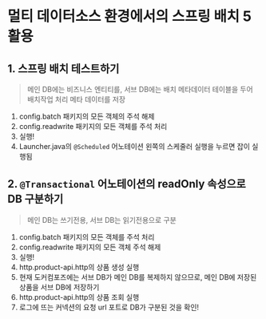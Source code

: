 # 멀티 데이터소스 환경에서의 스프링 배치 5 활용

## 1. 스프링 배치 테스트하기

> 메인 DB에는 비즈니스 엔티티를, 서브 DB에는 배치 메타데이터 테이블을 두어 배치작업 처리 메타 데이터를 저장

1. config.batch 패키지의 모든 객체의 주석 해제
2. config.readwrite 패키지의 모든 객체를 주석 처리
3. 실행!
4. Launcher.java의 `@Scheduled` 어노테이션 왼쪽의 스케줄러 실행을 누르면 잡이 실행됨

## 2. `@Transactional` 어노테이션의 readOnly 속성으로 DB 구분하기

> 메인 DB는 쓰기전용, 서브 DB는 읽기전용으로 구분

1. config.batch 패키지의 모든 객체를 주석 처리
2. config.readwrite 패키지의 모든 객체 주석 해제
3. 실행!
4. http.product-api.http의 상품 생성 실행
5. 현재 도커컴포즈에는 서브 DB가 메인 DB를 복제하지 않으므로, 메인 DB에 저장된 상품을 서브 DB에 저장하기
6. http.product-api.http의 상품 조회 실행
7. 로그에 뜨는 커넥션의 요청 url 포트로 DB가 구분된 것을 확인! 


